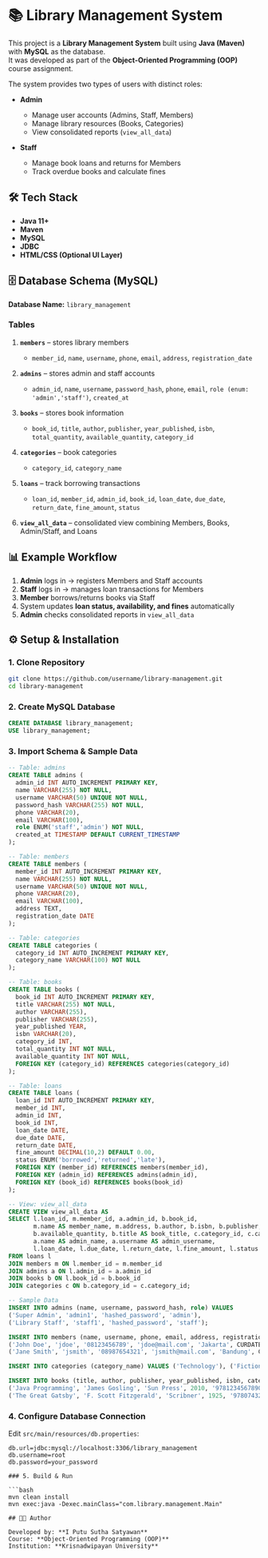 # 📚 Library Management System

This project is a **Library Management System** built using **Java (Maven)** with **MySQL** as the database.  
It was developed as part of the **Object-Oriented Programming (OOP)** course assignment.

The system provides two types of users with distinct roles:

- **Admin**
  - Manage user accounts (Admins, Staff, Members)
  - Manage library resources (Books, Categories)
  - View consolidated reports (`view_all_data`)

- **Staff**
  - Manage book loans and returns for Members
  - Track overdue books and calculate fines

## 🛠️ Tech Stack
- **Java 11+**
- **Maven**
- **MySQL**
- **JDBC**
- **HTML/CSS (Optional UI Layer)**

## 🗄️ Database Schema (MySQL)

**Database Name:** `library_management`

### Tables
1. **`members`** – stores library members  
   - `member_id`, `name`, `username`, `phone`, `email`, `address`, `registration_date`

2. **`admins`** – stores admin and staff accounts  
   - `admin_id`, `name`, `username`, `password_hash`, `phone`, `email`, `role (enum: 'admin','staff')`, `created_at`

3. **`books`** – stores book information  
   - `book_id`, `title`, `author`, `publisher`, `year_published`, `isbn`, `total_quantity`, `available_quantity`, `category_id`

4. **`categories`** – book categories  
   - `category_id`, `category_name`

5. **`loans`** – track borrowing transactions  
   - `loan_id`, `member_id`, `admin_id`, `book_id`, `loan_date`, `due_date`, `return_date`, `fine_amount`, `status`

6. **`view_all_data`** – consolidated view combining Members, Books, Admin/Staff, and Loans  

## 📊 Example Workflow

1. **Admin** logs in → registers Members and Staff accounts  
2. **Staff** logs in → manages loan transactions for Members  
3. **Member** borrows/returns books via Staff  
4. System updates **loan status, availability, and fines** automatically  
5. **Admin** checks consolidated reports in `view_all_data`  

## ⚙️ Setup & Installation

### 1. Clone Repository
```bash
git clone https://github.com/username/library-management.git
cd library-management
````

### 2. Create MySQL Database

```sql
CREATE DATABASE library_management;
USE library_management;
```

### 3. Import Schema & Sample Data

```sql
-- Table: admins
CREATE TABLE admins (
  admin_id INT AUTO_INCREMENT PRIMARY KEY,
  name VARCHAR(255) NOT NULL,
  username VARCHAR(50) UNIQUE NOT NULL,
  password_hash VARCHAR(255) NOT NULL,
  phone VARCHAR(20),
  email VARCHAR(100),
  role ENUM('staff','admin') NOT NULL,
  created_at TIMESTAMP DEFAULT CURRENT_TIMESTAMP
);

-- Table: members
CREATE TABLE members (
  member_id INT AUTO_INCREMENT PRIMARY KEY,
  name VARCHAR(255) NOT NULL,
  username VARCHAR(50) UNIQUE NOT NULL,
  phone VARCHAR(20),
  email VARCHAR(100),
  address TEXT,
  registration_date DATE
);

-- Table: categories
CREATE TABLE categories (
  category_id INT AUTO_INCREMENT PRIMARY KEY,
  category_name VARCHAR(100) NOT NULL
);

-- Table: books
CREATE TABLE books (
  book_id INT AUTO_INCREMENT PRIMARY KEY,
  title VARCHAR(255) NOT NULL,
  author VARCHAR(255),
  publisher VARCHAR(255),
  year_published YEAR,
  isbn VARCHAR(20),
  category_id INT,
  total_quantity INT NOT NULL,
  available_quantity INT NOT NULL,
  FOREIGN KEY (category_id) REFERENCES categories(category_id)
);

-- Table: loans
CREATE TABLE loans (
  loan_id INT AUTO_INCREMENT PRIMARY KEY,
  member_id INT,
  admin_id INT,
  book_id INT,
  loan_date DATE,
  due_date DATE,
  return_date DATE,
  fine_amount DECIMAL(10,2) DEFAULT 0.00,
  status ENUM('borrowed','returned','late'),
  FOREIGN KEY (member_id) REFERENCES members(member_id),
  FOREIGN KEY (admin_id) REFERENCES admins(admin_id),
  FOREIGN KEY (book_id) REFERENCES books(book_id)
);

-- View: view_all_data
CREATE VIEW view_all_data AS
SELECT l.loan_id, m.member_id, a.admin_id, b.book_id,
       m.name AS member_name, m.address, b.author, b.isbn, b.publisher, b.year_published,
       b.available_quantity, b.title AS book_title, c.category_id, c.category_name,
       a.name AS admin_name, a.username AS admin_username,
       l.loan_date, l.due_date, l.return_date, l.fine_amount, l.status
FROM loans l
JOIN members m ON l.member_id = m.member_id
JOIN admins a ON l.admin_id = a.admin_id
JOIN books b ON l.book_id = b.book_id
JOIN categories c ON b.category_id = c.category_id;

-- Sample Data
INSERT INTO admins (name, username, password_hash, role) VALUES
('Super Admin', 'admin1', 'hashed_password', 'admin'),
('Library Staff', 'staff1', 'hashed_password', 'staff');

INSERT INTO members (name, username, phone, email, address, registration_date) VALUES
('John Doe', 'jdoe', '08123456789', 'jdoe@mail.com', 'Jakarta', CURDATE()),
('Jane Smith', 'jsmith', '08987654321', 'jsmith@mail.com', 'Bandung', CURDATE());

INSERT INTO categories (category_name) VALUES ('Technology'), ('Fiction'), ('Science');

INSERT INTO books (title, author, publisher, year_published, isbn, category_id, total_quantity, available_quantity) VALUES
('Java Programming', 'James Gosling', 'Sun Press', 2010, '9781234567890', 1, 10, 10),
('The Great Gatsby', 'F. Scott Fitzgerald', 'Scribner', 1925, '9780743273565', 2, 5, 5);
```

### 4. Configure Database Connection

Edit `src/main/resources/db.properties`:

```properties
db.url=jdbc:mysql://localhost:3306/library_management
db.username=root
db.password=your_password

### 5. Build & Run

```bash
mvn clean install
mvn exec:java -Dexec.mainClass="com.library.management.Main"

## 👨‍💻 Author

Developed by: **I Putu Sutha Satyawan**
Course: **Object-Oriented Programming (OOP)**
Institution: **Krisnadwipayan University**

